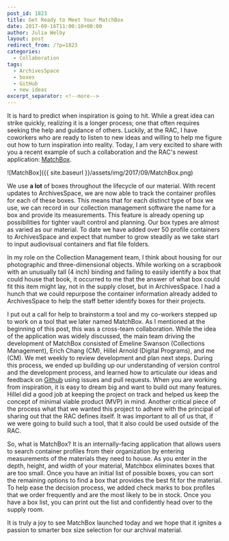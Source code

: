 ```yaml
---
post_id: 1823
title: Get Ready to Meet Your MatchBox
date: 2017-09-16T11:00:10+00:00
author: Julia Welby
layout: post
redirect_from: /?p=1823
categories:
  - Collaboration
tags:
  - ArchivesSpace
  - boxes
  - GitHub
  - new ideas
excerpt_separator: <!--more-->
---
```

It is hard to predict when inspiration is going to hit. While a great idea can strike quickly, realizing it is a longer process; one that often requires seeking the help and guidance of others. Luckily, at the RAC, I have coworkers who are ready to listen to new ideas and willing to help me figure out how to turn inspiration into reality. Today, I am very excited to share with you a recent example of such a collaboration and the RAC's newest application: [MatchBox](http://matchbox.rockarch.org).

![MatchBox]({{ site.baseurl }}/assets/img/2017/09/MatchBox.png)

<!--more-->

We use **a lot** of boxes throughout the lifecycle of our material. With recent updates to ArchivesSpace, we are now able to track the container profiles for each of these boxes. This means that for each distinct type of box we use, we can record in our collection management software the name for a box and provide its measurements. This feature is already opening up possibilities for tighter vault control and planning. Our box types are almost as varied as our material. To date we have added over 50 profile containers to ArchivesSpace and expect that number to grow steadily as we take start to input audiovisual containers and flat file folders.

In my role on the Collection Management team, I think about housing for our photographic and three-dimensional objects. While working on a scrapbook with an unusually tall (4 inch) binding and failing to easily identify a box that could house that book, it occurred to me that the answer of what box could fit this item might lay, not in the supply closet, but in ArchivesSpace. I had a hunch that we could repurpose the container information already added to ArchivesSpace to help the staff better identify boxes for their projects.

I put out a call for help to brainstorm a tool and my co-workers stepped up to work on a tool that we later named MatchBox. As I mentioned at the beginning of this post, this was a cross-team collaboration. While the idea of the application was widely discussed, the main team driving the development of MatchBox consisted of Emeline Swanson (Collections Management), Erich Chang (CM), Hillel Arnold (Digital Programs), and me (CM). We met weekly to review development and plan next steps. During this process, we ended up building up our understanding of version control and the development process, and learned how to articulate our ideas and feedback on [Github](https://github.com/RockefellerArchiveCenter/MatchBox) using issues and pull requests. When you are working from inspiration, it is easy to dream big and want to build out many features. Hillel did a good job at keeping the project on track and helped us keep the concept of minimal viable product (MVP) in mind. Another critical piece of the process what that we wanted this project to adhere with the principal of sharing out that the RAC defines itself. It was important to all of us that, if we were going to build such a tool, that it also could be used outside of the RAC.

So, what is MatchBox? It is an internally-facing application that allows users to search container profiles from their organization by entering measurements of the materials they need to house. As you enter in the depth, height, and width of your material, Matchbox eliminates boxes that are too small. Once you have an initial list of possible boxes, you can sort the remaining options to find a box that provides the best fit for the material. To help ease the decision process, we added check marks to box profiles that we order frequently and are the most likely to be in stock. Once you have a box list, you can print out the list and confidently head over to the supply room.

It is truly a joy to see MatchBox launched today and we hope that it ignites a passion to smarter box size selection for our archival material.
